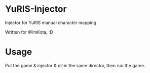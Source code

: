 # YuRIS-Injector
Injector for YuRIS manual character mapping

Written for @ImKota, :D

# Usage
Put the game & injector & dll in the same director, then run the game.
